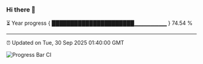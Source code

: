 ### Hi there 👋

⏳ Year progress { ██████████████████████▁▁▁▁▁▁▁▁ } 74.54 %

---

⏰ Updated on Tue, 30 Sep 2025 01:40:00 GMT

![Progress Bar CI](https://github.com/liununu/liununu/workflows/Progress%20Bar%20CI/badge.svg)
